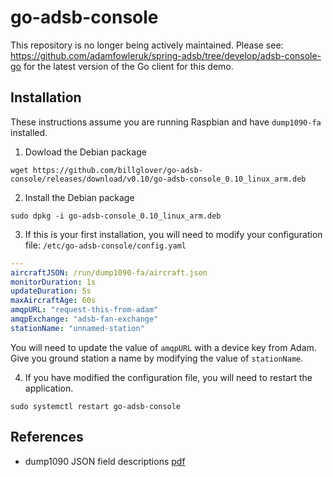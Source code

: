 # go-adsb-console

This repository is no longer being actively maintained. Please see: https://github.com/adamfowleruk/spring-adsb/tree/develop/adsb-console-go for the latest version of the Go client for this demo.

## Installation

These instructions assume you are running Raspbian and have `dump1090-fa` installed.

1. Dowload the Debian package

```plain
wget https://github.com/billglover/go-adsb-console/releases/download/v0.10/go-adsb-console_0.10_linux_arm.deb
```

2. Install the Debian package

```plain
sudo dpkg -i go-adsb-console_0.10_linux_arm.deb
```

3. If this is your first installation, you will need to modify your configuration file: `/etc/go-adsb-console/config.yaml`

```yaml
---
aircraftJSON: /run/dump1090-fa/aircraft.json
monitorDuration: 1s
updateDuration: 5s
maxAircraftAge: 60s
amqpURL: "request-this-from-adam"
amqpExchange: "adsb-fan-exchange"
stationName: "unnamed-station"
```

You will need to update the value of `amqpURL` with a device key from Adam. Give you ground station a name by modifying the value of `stationName`.

4. If you have modified the configuration file, you will need to restart the application.

```plain
sudo systemctl restart go-adsb-console
```

## References

* dump1090 JSON field descriptions [pdf](http://www.nathanpralle.com/downloads/DUMP1090-FA_ADS-B_Aircraft.JSON_Field_Descriptions.pdf)
